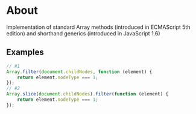About
===
Implementation of standard Array methods (introduced in ECMAScript 5th edition) and shorthand generics (introduced in JavaScript 1.6)

Examples
---

```javascript
// #1
Array.filter(document.childNodes, function (element) {
	return element.nodeType === 1;
});
// #2
Array.slice(document.childNodes).filter(function (element) {
	return element.nodeType === 1;
});
```
